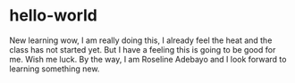 # hello-world
New learning 
wow, I am really doing this, I already feel the heat and the class has not started yet. But I have a feeling this is going to be good for me. Wish me luck. By the way, I am Roseline Adebayo and I look forward to learning something new. 
